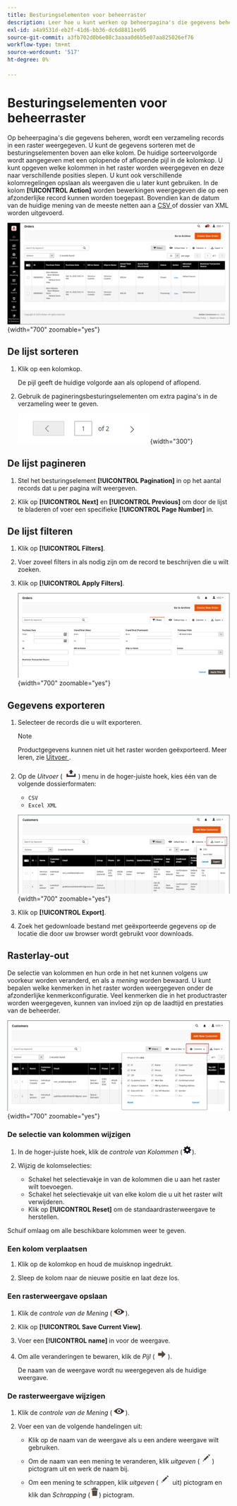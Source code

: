```yaml
---
title: Besturingselementen voor beheerraster
description: Leer hoe u kunt werken op beheerpagina's die gegevens beheren en een verzameling records in een raster weergeven.
exl-id: a4a9531d-eb2f-41d6-bb36-dc6d8811ee95
source-git-commit: a3fb702d0b6e08c3aaaa0d6b5e07aa825026ef76
workflow-type: tm+mt
source-wordcount: '517'
ht-degree: 0%

---
```


# Besturingselementen voor beheerraster

Op beheerpagina&#39;s die gegevens beheren, wordt een verzameling records in een raster weergegeven. U kunt de gegevens sorteren met de besturingselementen boven aan elke kolom. De huidige sorteervolgorde wordt aangegeven met een oplopende of aflopende pijl in de kolomkop. U kunt opgeven welke kolommen in het raster worden weergegeven en deze naar verschillende posities slepen. U kunt ook verschillende kolomregelingen opslaan als weergaven die u later kunt gebruiken. In de kolom **[!UICONTROL Action]** worden bewerkingen weergegeven die op een afzonderlijke record kunnen worden toegepast. Bovendien kan de datum van de huidige mening van de meeste netten aan a [ CSV ](../systems/data-csv.md) of dossier van XML worden uitgevoerd.

![ de pagina van Orden - netvertoning ](./assets/admin-workspace-grid.png){width="700" zoomable="yes"}

## De lijst sorteren

1. Klik op een kolomkop.

   De pijl geeft de huidige volgorde aan als oplopend of aflopend.

1. Gebruik de pagineringsbesturingselementen om extra pagina&#39;s in de verzameling weer te geven.

   ![ de vertoning van het Net - paginacontroles ](./assets/pagination-controls.png){width="300"}

## De lijst pagineren

1. Stel het besturingselement **[!UICONTROL Pagination]** in op het aantal records dat u per pagina wilt weergeven.

1. Klik op **[!UICONTROL Next]** en **[!UICONTROL Previous]** om door de lijst te bladeren of voer een specifieke **[!UICONTROL Page Number]** in.

## De lijst filteren

1. Klik op **[!UICONTROL Filters]**.

1. Voer zoveel filters in als nodig zijn om de record te beschrijven die u wilt zoeken.

1. Klik op **[!UICONTROL Apply Filters]**.

   ![ de lijst van Orden - filtercontroles ](./assets/admin-workspace-filters.png){width="700" zoomable="yes"}

## Gegevens exporteren

1. Selecteer de records die u wilt exporteren.

   >[!NOTE]
   >
   >Productgegevens kunnen niet uit het raster worden geëxporteerd. Meer leren, zie [ Uitvoer ](../systems/data-export.md).

1. Op de _Uitvoer_ (![ selecteur van het Menu ](../assets/icon-export.png)) menu in de hoger-juiste hoek, kies één van de volgende dossierformaten:

   - `CSV`
   - `Excel XML`

   ![ lijst van Orden - de uitvoeropties ](./assets/customers-grid-export.png){width="700" zoomable="yes"}

1. Klik op **[!UICONTROL Export]**.

1. Zoek het gedownloade bestand met geëxporteerde gegevens op de locatie die door uw browser wordt gebruikt voor downloads.

## Rasterlay-out

De selectie van kolommen en hun orde in het net kunnen volgens uw voorkeur worden veranderd, en als a _mening_ worden bewaard. U kunt bepalen welke kenmerken in het raster worden weergegeven onder de afzonderlijke kenmerkconfiguratie. Veel kenmerken die in het productraster worden weergegeven, kunnen van invloed zijn op de laadtijd en prestaties van de beheerder.

![ de Kolommen van het Net van de Orde ](./assets/admin-grid-columns.png){width="700" zoomable="yes"}

### De selectie van kolommen wijzigen

1. In de hoger-juiste hoek, klik de _controle van Kolommen_ (![ controle van Kolommen ](../assets/icon-columns.png)).

1. Wijzig de kolomselecties:

   - Schakel het selectievakje in van de kolommen die u aan het raster wilt toevoegen.
   - Schakel het selectievakje uit van elke kolom die u uit het raster wilt verwijderen.
   - Klik op **[!UICONTROL Reset]** om de standaardrasterweergave te herstellen.

Schuif omlaag om alle beschikbare kolommen weer te geven.

### Een kolom verplaatsen

1. Klik op de kolomkop en houd de muisknop ingedrukt.

1. Sleep de kolom naar de nieuwe positie en laat deze los.

### Een rasterweergave opslaan

1. Klik de _controle van de Mening_ (![ controle van de Mening ](../assets/icon-view-eye.png)).

1. Klik op **[!UICONTROL Save Current View]**.

1. Voer een **[!UICONTROL name]** in voor de weergave.

1. Om alle veranderingen te bewaren, klik de _Pijl_ (![ sparen alle veranderingen ](../assets/icon-arrow-save.png)).

   De naam van de weergave wordt nu weergegeven als de huidige weergave.

### De rasterweergave wijzigen

1. Klik de _controle van de Mening_ (![ het pictogram van de Mening ](../assets/icon-view-eye.png)).

1. Voer een van de volgende handelingen uit:

   - Klik op de naam van de weergave als u een andere weergave wilt gebruiken.
   - Om de naam van een mening te veranderen, klik _uitgeven_ (![ geef pictogram ](../assets/icon-edit-pencil.png)) pictogram uit en werk de naam bij.
   - Om een mening te schrappen, klik _uitgeven_ (![ geef pictogram ](../assets/icon-edit-pencil.png) uit) pictogram en klik dan _Schrapping_ (![ pictogram van de Schrapping ](../assets/icon-delete-trashcan-solid.png)) pictogram.
